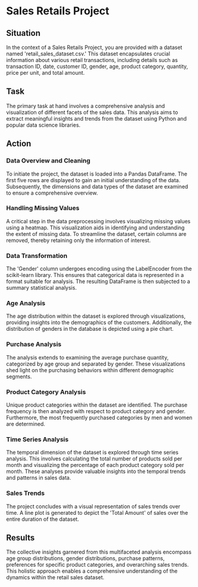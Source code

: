 # Sales Retails Project

## Situation
In the context of a Sales Retails Project, you are provided with a dataset named 'retail_sales_dataset.csv.' This dataset encapsulates crucial information about various retail transactions, including details such as transaction ID, date, customer ID, gender, age, product category, quantity, price per unit, and total amount.

## Task
The primary task at hand involves a comprehensive analysis and visualization of different facets of the sales data. This analysis aims to extract meaningful insights and trends from the dataset using Python and popular data science libraries.

## Action
### Data Overview and Cleaning
To initiate the project, the dataset is loaded into a Pandas DataFrame. The first five rows are displayed to gain an initial understanding of the data. Subsequently, the dimensions and data types of the dataset are examined to ensure a comprehensive overview.

### Handling Missing Values
A critical step in the data preprocessing involves visualizing missing values using a heatmap. This visualization aids in identifying and understanding the extent of missing data. To streamline the dataset, certain columns are removed, thereby retaining only the information of interest.

### Data Transformation
The 'Gender' column undergoes encoding using the LabelEncoder from the scikit-learn library. This ensures that categorical data is represented in a format suitable for analysis. The resulting DataFrame is then subjected to a summary statistical analysis.

### Age Analysis
The age distribution within the dataset is explored through visualizations, providing insights into the demographics of the customers. Additionally, the distribution of genders in the database is depicted using a pie chart.

### Purchase Analysis
The analysis extends to examining the average purchase quantity, categorized by age group and separated by gender. These visualizations shed light on the purchasing behaviors within different demographic segments.

### Product Category Analysis
Unique product categories within the dataset are identified. The purchase frequency is then analyzed with respect to product category and gender. Furthermore, the most frequently purchased categories by men and women are determined.

### Time Series Analysis
The temporal dimension of the dataset is explored through time series analysis. This involves calculating the total number of products sold per month and visualizing the percentage of each product category sold per month. These analyses provide valuable insights into the temporal trends and patterns in sales data.

### Sales Trends
The project concludes with a visual representation of sales trends over time. A line plot is generated to depict the 'Total Amount' of sales over the entire duration of the dataset.

## Results
The collective insights garnered from this multifaceted analysis encompass age group distributions, gender distributions, purchase patterns, preferences for specific product categories, and overarching sales trends. This holistic approach enables a comprehensive understanding of the dynamics within the retail sales dataset.
